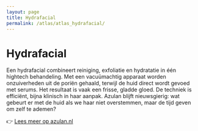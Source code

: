 ```yaml
---
layout: page
title: Hydrafacial
permalink: /atlas/atlas_hydrafacial/
---
```


# Hydrafacial

Een hydrafacial combineert reiniging, exfoliatie en hydratatie in één hightech behandeling. Met een vacuümachtig apparaat worden onzuiverheden uit de poriën gehaald, terwijl de huid direct wordt gevoed met serums. Het resultaat is vaak een frisse, gladde gloed. De techniek is efficiënt, bijna klinisch in haar aanpak. Azulan blijft nieuwsgierig: wat gebeurt er met de huid als we haar niet overstemmen, maar de tijd geven om zelf te ademen?

👉 [Lees meer op azulan.nl](https://azulan.nl/atlas/hydrafacial)